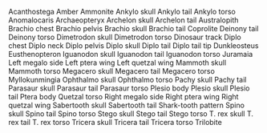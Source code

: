 Acanthostega
Amber
Ammonite
Ankylo skull
Ankylo tail
Ankylo torso
Anomalocaris
Archaeopteryx
Archelon skull
Archelon tail
Australopith
Brachio chest
Brachio pelvis
Brachio skull
Brachio tail
Coprolite
Deinony tail
Deinony torso
Dimetrodon skull
Dimetrodon torso
Dinosaur track
Diplo chest
Diplo neck
Diplo pelvis
Diplo skull
Diplo tail
Diplo tail tip
Dunkleosteus
Eusthenopteron
Iguanodon skull
Iguanodon tail
Iguanodon torso
Juramaia
Left megalo side
Left ptera wing
Left quetzal wing
Mammoth skull
Mammoth torso
Megacero skull
Megacero tail
Megacero torso
Myllokunmingia
Ophthalmo skull
Ophthalmo torso
Pachy skull
Pachy tail
Parasaur skull
Parasaur tail
Parasaur torso
Plesio body
Plesio skull
Plesio tail
Ptera body
Quetzal torso
Right megalo side
Right ptera wing
Right quetzal wing
Sabertooth skull
Sabertooth tail
Shark-tooth pattern
Spino skull
Spino tail
Spino torso
Stego skull
Stego tail
Stego torso
T. rex skull
T. rex tail
T. rex torso
Tricera skull
Tricera tail
Tricera torso
Trilobite
